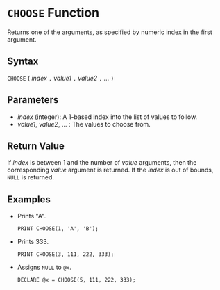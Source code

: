 # `CHOOSE` Function

Returns one of the arguments, as specified by numeric index in the first argument.

## Syntax

`CHOOSE` ( *index* `,` *value1* `,` *value2* `,` ... `)`

## Parameters

- *index* (integer): A 1-based index into the list of values to follow.
- *value1*, *value2*, ... : The values to choose from.

## Return Value

If *index* is between 1 and the number of *value* arguments, then the corresponding *value* argument is returned. If the *index* is out of bounds, `NULL` is returned.

## Examples

- Prints "A".

    ```
    PRINT CHOOSE(1, 'A', 'B');
    ```

- Prints 333.

    ```
    PRINT CHOOSE(3, 111, 222, 333);
    ```

- Assigns `NULL` to `@x`.

    ```
    DECLARE @x = CHOOSE(5, 111, 222, 333);
    ```
